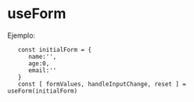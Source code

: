 # useForm

Ejemplo:
```
   const initialForm = {
      name:'',
      age:0,
      email:''
   }
   const [ formValues, handleInputChange, reset ] = useForm(initialForm)

```
